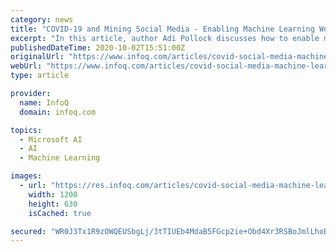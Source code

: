 ```yaml
---
category: news
title: "COVID-19 and Mining Social Media - Enabling Machine Learning Workloads with Big Data"
excerpt: "In this article, author Adi Pollock discusses how to enable machine learning workloads with big data to query and analyze COVID-19 tweets to understand social sentiment towards COVID-19."
publishedDateTime: 2020-10-02T15:51:00Z
originalUrl: "https://www.infoq.com/articles/covid-social-media-machine-learning/?topicPageSponsorship=9ee9cabb-978d-4b65-9c62-dba6f9b389b3&itm_source=articles_about_architecture-design&itm_medium=link&itm_campaign=architecture-design"
webUrl: "https://www.infoq.com/articles/covid-social-media-machine-learning/?topicPageSponsorship=9ee9cabb-978d-4b65-9c62-dba6f9b389b3&itm_source=articles_about_architecture-design&itm_medium=link&itm_campaign=architecture-design"
type: article

provider:
  name: InfoQ
  domain: infoq.com

topics:
  - Microsoft AI
  - AI
  - Machine Learning

images:
  - url: "https://res.infoq.com/articles/covid-social-media-machine-learning/en/headerimage/croppted-eIq7PfpU-1601562447743.jpeg"
    width: 1200
    height: 630
    isCached: true

secured: "WR0J3Tx1R9zOWQEUSbgLj/3tTIUEb4MdaB5FGcp2ie+Obd4Xr3RSBoJmlLhoBC1IQnvg6qcOqcbjyFOqkJysZKBMhQ+Xnc6wanBK8Eu0dy8tja7hHZWx6L/lI2tdl3x6I+UQtEZWrHFWONyYHnWTUlUAyYtjNtuhHnbWYDS9uBo0rKt8K2VPMaKkH1G3Zi6ncy+oO2R8vj1OZA93I4XFVtbukLibQtnyTbtH+ZBkLSdESQ3jkOxVWfJzvsKQa8aIOfDTy0Z6qy4uJAXLv1G5yesj0lzaSpunRiSupDagoSsaER5IhrkXNmqXrkq5DliFOoLBLiv7VRFJb1Sk8LtGGGdOhr0G2sMXh2HD0Zo9514=;V5zDepKfrnngyp62Wq7dVA=="
---
```



